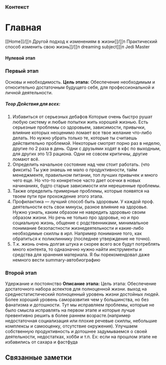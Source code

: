 ### Контекст


# Главная
[[Home]]/[[п Другой подход к изменениям в жизни]]/[[п Практический способ изменить свою жизнь]]/[[п dreaming subject]]|п Jedi Master


#### Нулевой этап

### Первый этап
Основы и необходимость. 
**Цель этапа:** Обеспечение необходимым и относительно достаточным будущего себя, для профессиональной и личной деятельности. 
##### Теор Действия для всех: 
1) Избавиться от серьезных дебафов
	Которые очень быстро рушат любую систему и любые попытки жить хорошей жизнью. Есть серьезные проблемы со здоровьем, зависимости, привычки, влияние которых неоценимо ломает все твое желание что-либо делать. Но нужно убрать только те, которые ты считаешь действительно проблемой. Некоторые смотрят порно раз в неделю, другие по 2 раза в день. Одни с друзьями ходят в кфс по выходным, для других это 1/3 рациона. Одни не совсем критичны, другие ломают всё. 
2) Определить начальное состояние над чем стоит работать. (что фиксить)
	Ты уже знаешь не мало о продуктивности, тайм менеджменте, правильном питании, топ лучших привычек и много чего еще. Но что-то конкретное часто дает осечки в новых начинаниях, будто старые зависимости или нерешенные проблемы. 
3) Также определить примерные проблемы, которые появятся на твоем пути при прохождение этого этапа.
4) Профилактика — лучший способ быть здоровым.
	У каждой проф. деятельности есть свои минусы, разное влияние на здоровье. Нужно узнать, каким образом не навредить здоровью своим образом жизни. Но речь не только про здоровье, но и про социальную жизнь, общение с родственниками, минимальное понимание безопастности жизнедеятельности и какие-либо необходимые скиллы в ирл. Например понимание того, как обратиться к поликлиннику (последнее утверждение не точно).
5) Т.к. жизнь очень долгая штука и скорее всего все будут потреблять много контента, то одназначно нужно найти инструменты и средства для хранения материала. Я бы порекомендовал даже немного вести summary-автобиографию 








### Второй этап
Удержание и постоянство
**Описание этапа:**
Цель этапа: Обеспечение достаточного набора аспектов для полноценной жизни. выход на среднестатистический полноценный уровень жизни достойных людей. 
Более хороший уровень саморазвития чем у большинства, но без фанатизма и дотошности. 
Тут мы исправляем проблемы, которые не было смысла исправлять на первом этапе и которые лучше превентивно решить в более раннем возрасте.(например недостаточная социализация или плохие речевые скиллы, небольшие комплексы и самооценку, отсутствие окружения). 
Улучшаем собственную продуктивность и дотошнее задумываемся о своей деятельности, недостатках, хобби и т.п. Ex: если на прошлом этапе не избавились от сахара и фастфуда







## Связанные заметки



